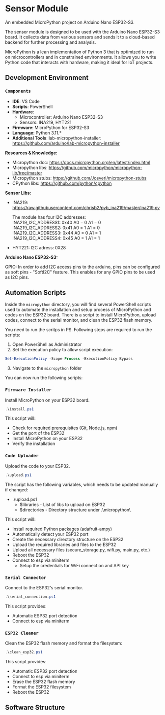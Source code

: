 # Sensor Module
An embedded MicroPython project on Arduino Nano ESP32-S3.

The sensor module is designed to be used with the Arduino Nano ESP32-S3 board. It collects data from various sensors and sends it to a cloud-based backend for further processing and analysis.

MicroPython is a lean implementation of Python 3 that is optimized to run on microcontrollers and in constrained environments. It allows you to write Python code that interacts with hardware, making it ideal for IoT projects.

## Development Environment

### ```Components```
- **IDE**: VS Code
- **Scripts**: PowerShell
- **Hardware**:
   - Microcontroller: Arduino Nano ESP32-S3
   - Sensors: INA219, HYT221
- **Firmware**: MicroPython for ESP32-S3
- **Language**: Python 3.11.*
- **Additional Tools**: lab-micropython-installer: https://github.com/arduino/lab-micropython-installer

**Resources & Knowledge:**
- Micropython doc: https://docs.micropython.org/en/latest/index.html
- Micropython libs: https://github.com/micropython/micropython-lib/tree/master
- Micropython stubs: https://github.com/Josverl/micropython-stubs
- CPython libs: https://github.com/python/cpython

**Sensor Libs:**
- INA219: https://raw.githubusercontent.com/chrisb2/pyb_ina219/master/ina219.py

   The module has four I2C addresses:<br>
   INA219_I2C_ADDRESS1:  0x40   A0 = 0  A1 = 0<br>
   INA219_I2C_ADDRESS2:  0x41   A0 = 1  A1 = 0<br>
   INA219_I2C_ADDRESS3:  0x44   A0 = 0  A1 = 1<br>
   INA219_I2C_ADDRESS4:  0x45   A0 = 1  A1 = 1<br>

- HYT221:
   I2C adress: 0X28

**Arduino Nano ESP32-S3:**

GPIO: In order to add I2C access pins to the arduino, pins can be configured as soft pins - "SoftI2C" feature. This enables for any GPIO pins to be used as I2C pins.

## Automation Scripts
Inside the `micropython` directory, you will find several PowerShell scripts used to automate the installation and setup process of MicroPython and codes on the ESP32 board. There is a script to install MicroPython, upload codes, connect to the serial monitor, and clean the ESP32 flash memory.

You need to run the scritps in PS. Following steps are required to run the scripts:

1. Open PowerShell as Administrator
2. Set the execution policy to allow script execution:
```powershell
Set-ExecutionPolicy -Scope Process -ExecutionPolicy Bypass
```
3. Navigate to the `micropython` folder

You can now run the following scripts:

### ```Firmware Installer```
Install MicroPython on your ESP32 board.

```powershell
.\install.ps1
```
This script will:
- Check for required prerequisites (Git, Node.js, npm)
- Get the port of the ESP32
- Install MicroPython on your ESP32
- Verify the installation

### ```Code Uploader```
Upload the code to your ESP32.

```powershell
.\upload.ps1
```

The script has the following variables, which needs to be updated manually if changed:
- .\upload.ps1
   - $libraries - List of libs to upload on ESP32
   - $directories - Directory structure under .\micropython\

This script will:
- Install required Python packages (adafruit-ampy)
- Automatically detect your ESP32 port
- Create the necessary directory structure on the ESP32
- Upload the required libraries and files to the ESP32
- Upload all necessary files (secure_storage.py, wifi.py, main.py, etc.)
- Reboot the ESP32
- Connect to esp via miniterm
   - Setup the credentials for WiFi connection and API key

### ```Serial Connector```
Connect to the ESP32's serial monitor.

```powershell
.\serial_connection.ps1
```
This script provides:
- Automatic ESP32 port detection
- Connect to esp via miniterm

### ```ESP32 Cleaner```
Clean the ESP32 flash memory and format the filesystem:

```powershell
.\clean_esp32.ps1
```
This script provides:
- Automatic ESP32 port detection
- Connect to esp via miniterm
- Erase the ESP32 flash memory
- Format the ESP32 filesystem
- Reboot the ESP32


## Software Structure
